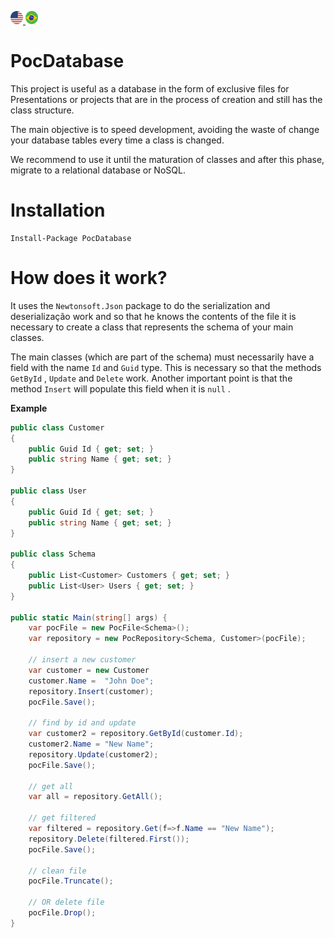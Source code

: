 [
  ![Inglês](https://github.com/juniorgasparotto/PocDatabase/blob/master/doc/img/en-us.png)
](https://github.com/juniorgasparotto/PocDatabase)
[
  ![Português](https://github.com/juniorgasparotto/PocDatabase/blob/master/doc/img/pt-br.png)
](https://github.com/juniorgasparotto/PocDatabase/blob/master/readme-pt-br.md)

# PocDatabase

This project is useful as a database in the form of exclusive files for Presentations or projects that are in the process of creation and still has the class structure.

The main objective is to speed development, avoiding the waste of change your database tables every time a class is changed.

We recommend to use it until the maturation of classes and after this phase, migrate to a relational database or NoSQL.

# Installation

```
Install-Package PocDatabase
```

# How does it work?

It uses the `Newtonsoft.Json` package to do the serialization and deserialização work and so that he knows the contents of the file it is necessary to create a class that represents the schema of your main classes.

The main classes (which are part of the schema) must necessarily have a field with the name `Id` and `Guid` type. This is necessary so that the methods `GetById` , `Update` and `Delete` work. Another important point is that the method `Insert` will populate this field when it is `null` .

**Example**

```csharp
public class Customer
{
    public Guid Id { get; set; }
    public string Name { get; set; }
}

public class User
{
    public Guid Id { get; set; }
    public string Name { get; set; }
}

public class Schema
{
    public List<Customer> Customers { get; set; }
    public List<User> Users { get; set; }
}

public static Main(string[] args) {
    var pocFile = new PocFile<Schema>();
    var repository = new PocRepository<Schema, Customer>(pocFile);

    // insert a new customer
    var customer = new Customer
    customer.Name =  "John Doe";
    repository.Insert(customer);
    pocFile.Save();

    // find by id and update
    var customer2 = repository.GetById(customer.Id);
    customer2.Name = "New Name";
    repository.Update(customer2);
    pocFile.Save();

    // get all
    var all = repository.GetAll();

    // get filtered
    var filtered = repository.Get(f=>f.Name == "New Name");
    repository.Delete(filtered.First());
    pocFile.Save();

    // clean file
    pocFile.Truncate();

    // OR delete file
    pocFile.Drop();
}
```
